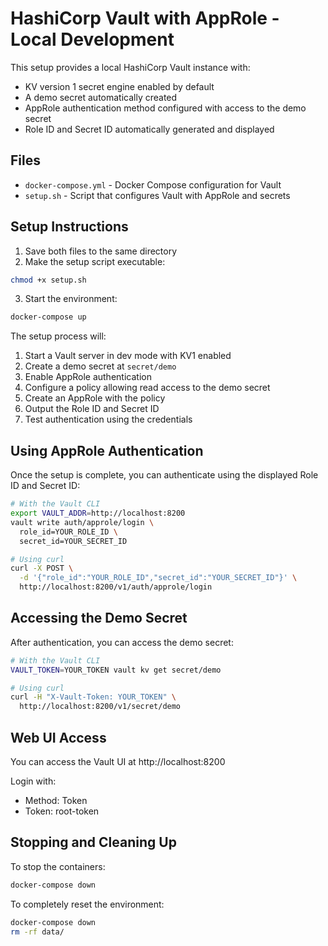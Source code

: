 # HashiCorp Vault with AppRole - Local Development

This setup provides a local HashiCorp Vault instance with:
- KV version 1 secret engine enabled by default
- A demo secret automatically created
- AppRole authentication method configured with access to the demo secret
- Role ID and Secret ID automatically generated and displayed

## Files

- `docker-compose.yml` - Docker Compose configuration for Vault
- `setup.sh` - Script that configures Vault with AppRole and secrets

## Setup Instructions

1. Save both files to the same directory
2. Make the setup script executable:
```bash
chmod +x setup.sh
```
3. Start the environment:
```bash
docker-compose up
```

The setup process will:
1. Start a Vault server in dev mode with KV1 enabled
2. Create a demo secret at `secret/demo`
3. Enable AppRole authentication
4. Configure a policy allowing read access to the demo secret
5. Create an AppRole with the policy
6. Output the Role ID and Secret ID
7. Test authentication using the credentials

## Using AppRole Authentication

Once the setup is complete, you can authenticate using the displayed Role ID and Secret ID:

```bash
# With the Vault CLI
export VAULT_ADDR=http://localhost:8200
vault write auth/approle/login \
  role_id=YOUR_ROLE_ID \
  secret_id=YOUR_SECRET_ID

# Using curl
curl -X POST \
  -d '{"role_id":"YOUR_ROLE_ID","secret_id":"YOUR_SECRET_ID"}' \
  http://localhost:8200/v1/auth/approle/login
```

## Accessing the Demo Secret

After authentication, you can access the demo secret:

```bash
# With the Vault CLI
VAULT_TOKEN=YOUR_TOKEN vault kv get secret/demo

# Using curl
curl -H "X-Vault-Token: YOUR_TOKEN" \
  http://localhost:8200/v1/secret/demo
```

## Web UI Access

You can access the Vault UI at http://localhost:8200

Login with:
- Method: Token
- Token: root-token

## Stopping and Cleaning Up

To stop the containers:
```bash
docker-compose down
```

To completely reset the environment:
```bash
docker-compose down
rm -rf data/
```
